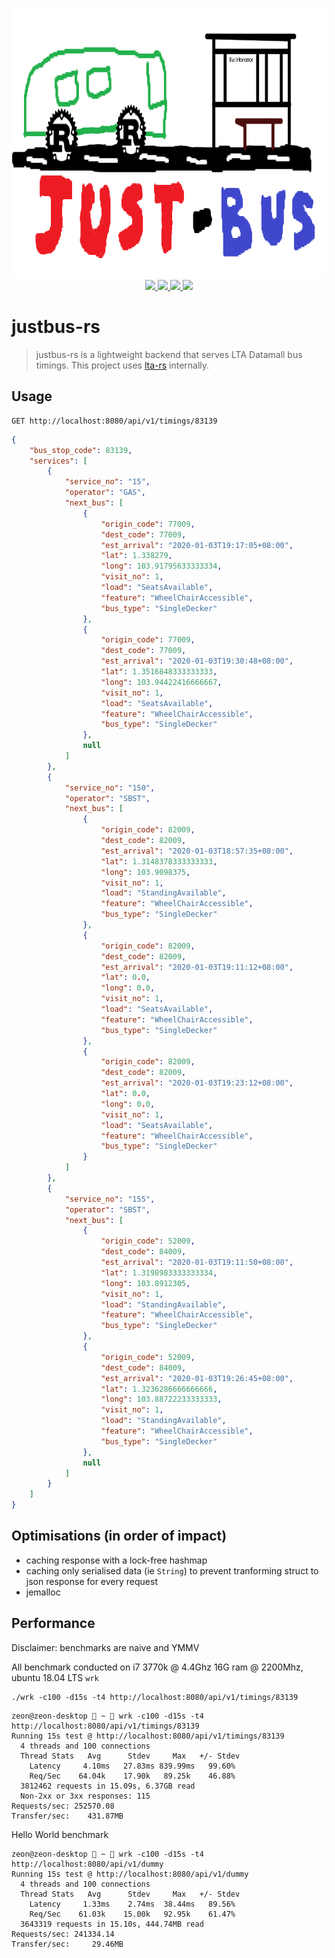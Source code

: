 <p align="center">
  <img width="945" height="432" src="./logo.png">
    <a href="https://github.com/BudiNverse/justbus-rs">
      <img src="https://img.shields.io/badge/-justbus--rs-blueviolet.svg"/>
    </a>
    <a href="https://github.com/BudiNverse/justbus-rs">
        <img src="https://img.shields.io/github/license/BudiNverse/justbus-rs"/>
    </a>
    <a href="https://dev.azure.com/budisyahiddin/lta-rs/_build?definitionId=7">
        <img src="https://dev.azure.com/budisyahiddin/lta-rs/_apis/build/status/BudiNverse.justbus-rs?branchName=master">  
    </a>
    <a href="https://github.com/BudiNverse/lta-rs">
        <img src="https://img.shields.io/badge/rust-1.3.9-blueviolet.svg"/>
    </a>      
</p>

# justbus-rs

>justbus-rs is a lightweight backend that serves LTA Datamall bus timings.
This project uses [lta-rs](https://github.com/BudiNverse/lta-rs) internally.

## Usage
```
GET http://localhost:8080/api/v1/timings/83139
```
```json
{
    "bus_stop_code": 83139,
    "services": [
        {
            "service_no": "15",
            "operator": "GAS",
            "next_bus": [
                {
                    "origin_code": 77009,
                    "dest_code": 77009,
                    "est_arrival": "2020-01-03T19:17:05+08:00",
                    "lat": 1.338279,
                    "long": 103.91795633333334,
                    "visit_no": 1,
                    "load": "SeatsAvailable",
                    "feature": "WheelChairAccessible",
                    "bus_type": "SingleDecker"
                },
                {
                    "origin_code": 77009,
                    "dest_code": 77009,
                    "est_arrival": "2020-01-03T19:30:48+08:00",
                    "lat": 1.3516848333333333,
                    "long": 103.94422416666667,
                    "visit_no": 1,
                    "load": "SeatsAvailable",
                    "feature": "WheelChairAccessible",
                    "bus_type": "SingleDecker"
                },
                null
            ]
        },
        {
            "service_no": "150",
            "operator": "SBST",
            "next_bus": [
                {
                    "origin_code": 82009,
                    "dest_code": 82009,
                    "est_arrival": "2020-01-03T18:57:35+08:00",
                    "lat": 1.3148378333333333,
                    "long": 103.9098375,
                    "visit_no": 1,
                    "load": "StandingAvailable",
                    "feature": "WheelChairAccessible",
                    "bus_type": "SingleDecker"
                },
                {
                    "origin_code": 82009,
                    "dest_code": 82009,
                    "est_arrival": "2020-01-03T19:11:12+08:00",
                    "lat": 0.0,
                    "long": 0.0,
                    "visit_no": 1,
                    "load": "SeatsAvailable",
                    "feature": "WheelChairAccessible",
                    "bus_type": "SingleDecker"
                },
                {
                    "origin_code": 82009,
                    "dest_code": 82009,
                    "est_arrival": "2020-01-03T19:23:12+08:00",
                    "lat": 0.0,
                    "long": 0.0,
                    "visit_no": 1,
                    "load": "SeatsAvailable",
                    "feature": "WheelChairAccessible",
                    "bus_type": "SingleDecker"
                }
            ]
        },
        {
            "service_no": "155",
            "operator": "SBST",
            "next_bus": [
                {
                    "origin_code": 52009,
                    "dest_code": 84009,
                    "est_arrival": "2020-01-03T19:11:50+08:00",
                    "lat": 1.3198983333333334,
                    "long": 103.8912305,
                    "visit_no": 1,
                    "load": "StandingAvailable",
                    "feature": "WheelChairAccessible",
                    "bus_type": "SingleDecker"
                },
                {
                    "origin_code": 52009,
                    "dest_code": 84009,
                    "est_arrival": "2020-01-03T19:26:45+08:00",
                    "lat": 1.3236286666666666,
                    "long": 103.88722233333333,
                    "visit_no": 1,
                    "load": "StandingAvailable",
                    "feature": "WheelChairAccessible",
                    "bus_type": "SingleDecker"
                },
                null
            ]
        }
    ]
}
```

## Optimisations (in order of impact)
- caching response with a lock-free hashmap
- caching only serialised data (ie `String`) to prevent tranforming struct to json response for every request
- jemalloc

## Performance
Disclaimer: benchmarks are naive and YMMV

All benchmark conducted on i7 3770k @ 4.4Ghz 16G ram @ 2200Mhz, ubuntu 18.04 LTS  `wrk`
```
./wrk -c100 -d15s -t4 http://localhost:8080/api/v1/timings/83139 
```
```
zeon@zeon-desktop  ~  wrk -c100 -d15s -t4 http://localhost:8080/api/v1/timings/83139
Running 15s test @ http://localhost:8080/api/v1/timings/83139
  4 threads and 100 connections
  Thread Stats   Avg      Stdev     Max   +/- Stdev
    Latency     4.10ms   27.83ms 839.99ms   99.60%
    Req/Sec    64.04k    17.90k   89.25k    46.88%
  3812462 requests in 15.09s, 6.37GB read
  Non-2xx or 3xx responses: 115
Requests/sec: 252570.08
Transfer/sec:    431.87MB
```

Hello World benchmark
```
zeon@zeon-desktop  ~  wrk -c100 -d15s -t4 http://localhost:8080/api/v1/dummy
Running 15s test @ http://localhost:8080/api/v1/dummy
  4 threads and 100 connections
  Thread Stats   Avg      Stdev     Max   +/- Stdev
    Latency     1.33ms    2.74ms  38.44ms   89.56%
    Req/Sec    61.03k    15.00k   92.95k    61.47%
  3643319 requests in 15.10s, 444.74MB read
Requests/sec: 241334.14
Transfer/sec:     29.46MB
```